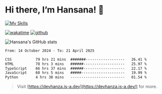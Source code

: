 # Hi there, I’m Hansana! 👋

[![My Skills](https://skillicons.dev/icons?i=js,ts,react,angular,nodejs,py,wordpress,css,html)](https://hansana.is-a.dev)

[![wakatime](https://wakatime.com/badge/user/cf3817f9-1dca-4dc8-876a-c4ae6f6942cc.svg)](https://wakatime.com/@cf3817f9-1dca-4dc8-876a-c4ae6f6942cc)
[![github](https://img.shields.io/github/followers/DevHanza?logo=github&style=plastic)](https://github.com/DevHanza?tab=followers)

![Hansana's GitHub stats](https://github-readme-stats.vercel.app/api?username=DevHanza\&hide=issues\&show_icons=true&theme=dark)

<!--START_SECTION:waka-->

```txt
From: 14 October 2024 - To: 21 April 2025

CSS           79 hrs 21 mins  #######------------------   26.41 %
HTML          78 hrs 3 mins   ######-------------------   25.97 %
TypeScript    66 hrs 37 mins  ######-------------------   22.17 %
JavaScript    60 hrs 5 mins   #####--------------------   19.99 %
Python        4 hrs 38 mins   -------------------------   01.54 %
```

<!--END_SECTION:waka-->

> Visit [https://devhanza.is-a.dev](https://devhanza.is-a.dev/) for more.



